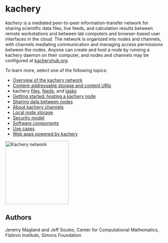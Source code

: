 # kachery

*kachery* is a mediated peer-to-peer information-transfer network for sharing scientific data files, live feeds, and calculation results between remote workstations and between lab computers and browser-based user interfaces in the cloud. The network is organized into nodes and channels, with channels mediating communication and managing access permissions between the nodes. Anyone can create and host a node by running a kachery daemon on their computer, and nodes and channels may be configured at [kacheryhub.org](https://kacheryhub.org).

To learn more, select one of the following topics:

* [Overview of the kachery network](./doc/network.md)
* [Content-addressable storage and content URIs](./doc/content-uris.md)
* kachery [files](./doc/content-uris.md), [feeds](./doc/feeds.md), and [tasks](./doc/tasks.md)
* [Getting started: hosting a kachery node](./doc/kacheryhub-markdown/hostKacheryNode.md)
* [Sharing data between nodes](./doc/sharing-data.md)
* [About kachery channels](./doc/channel.md)
* [Local node storage](./doc/local-node-storage.md)
* [Security model](./doc/security.md)
* [Software components](./doc/software-components.md)
* [Use cases](./doc/use-cases.md)
* [Web apps powered by kachery](./doc/web-apps.md)

<!-- kachery network -->
[<image src="https://docs.google.com/drawings/d/e/2PACX-1vQUnokzwrFHdIO-LjloBjHGbOHE7uaLEh9frzx-WrJbn_z0lIScFhyNWCBYZfj6ofjNHRoJbzjJbFlS/pub?w=960&h=720" width="200px" title="Kachery network" />](./doc/network.md)

## Authors

Jeremy Magland and Jeff Soules, Center for Computational Mathematics, Flatiron Institute, Simons Foundation